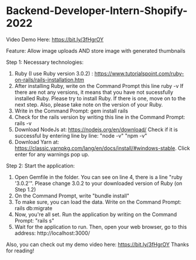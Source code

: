 # Backend-Developer-Intern-Shopify-2022

Video Demo Here: https://bit.ly/3fHgrOY

Feature: Allow image uploads AND store image with generated thumbnails

Step 1: Necessary technologies: 
1. Ruby (I use Ruby version 3.0.2) : https://www.tutorialspoint.com/ruby-on-rails/rails-installation.htm
2. After installing Ruby, write on the Command Prompt this line
ruby -v
If there are not any versions, it means that you have not sucessfully installed Ruby. Please try to install Ruby. If there is one, move on to the next step. Also, please take note on the version of your Ruby. 
3. Write in the Command Prompt: 
gem install rails
4. Check for the rails version by writing this line in the Command Prompt: 
rails -v
5. Download NodeJs at: https://nodejs.org/en/download/
Check if it is successful by entering line by line: 
"node -v"
"npm -v" 
6. Download Yarn at: https://classic.yarnpkg.com/lang/en/docs/install/#windows-stable.
Click enter for any warnings pop up. 

Step 2: Start the application: 
1. Open Gemfile in the folder. You can see on line 4, there is a line "ruby '3.0.2'". Please change 3.0.2 to your downloaded version of Ruby (on Step 1.2)
2. On the Command Prompt, write
"bundle install"
3. To make sure, you can load the data. Write on the Command Prompt: 
rails db:migrate
4. Now, you're all set. Run the application by writing on the Command Prompt: 
"rails s"
5. Wait for the application to run. Then, open your web browser, go to this address:
http://localhost:3000/

Also, you can check out my demo video here: https://bit.ly/3fHgrOY
Thanks for reading!

